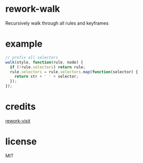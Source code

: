 # rework-walk

Recursively walk through all rules and keyframes

# example

```javascript
// prefix all selectors
walk(style, function(rule, node) {
  if (!rule.selectors) return rule;
  rule.selectors = rule.selectors.map(function(selector) {
    return str + ' ' + selector;
  });
});

```

# credits
[rework-visit](https://github.com/visionmedia/rework-visit)

# license

  MIT

